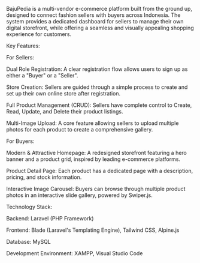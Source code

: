 BajuPedia is a multi-vendor e-commerce platform built from the ground up, designed to connect fashion sellers with buyers across Indonesia. The system provides a dedicated dashboard for sellers to manage their own digital storefront, while offering a seamless and visually appealing shopping experience for customers.

Key Features:

For Sellers:

Dual Role Registration: A clear registration flow allows users to sign up as either a "Buyer" or a "Seller".

Store Creation: Sellers are guided through a simple process to create and set up their own online store after registration.

Full Product Management (CRUD): Sellers have complete control to Create, Read, Update, and Delete their product listings.

Multi-Image Upload: A core feature allowing sellers to upload multiple photos for each product to create a comprehensive gallery.

For Buyers:

Modern & Attractive Homepage: A redesigned storefront featuring a hero banner and a product grid, inspired by leading e-commerce platforms.

Product Detail Page: Each product has a dedicated page with a description, pricing, and stock information.

Interactive Image Carousel: Buyers can browse through multiple product photos in an interactive slide gallery, powered by Swiper.js.

Technology Stack:

Backend: Laravel (PHP Framework)

Frontend: Blade (Laravel's Templating Engine), Tailwind CSS, Alpine.js

Database: MySQL

Development Environment: XAMPP, Visual Studio Code
